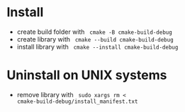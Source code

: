 # Install
- create build folder with <code> cmake -B cmake-build-debug </code>
- create library with <code> cmake --build cmake-build-debug </code>
- install library with <code> cmake --install cmake-build-debug </code>

# Uninstall on UNIX systems
- remove library with <code> sudo xargs rm < cmake-build-debug/install_manifest.txt </code>